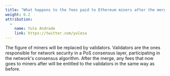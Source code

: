 ```yaml
---
title: "What happens to the fees paid to Ethereum miners after the merge?"
weight: 6.2
attribution:
  -
    name: Yule Andrade
    link: https://twitter.com/yulesa
---
```

The figure of miners will be replaced by validators. Validators are the ones responsible for network security in a PoS consensus layer, participating in the network's consensus algorithm. After the merge, any fees that now goes to miners after will be entitled to the validators in the same way as before.

